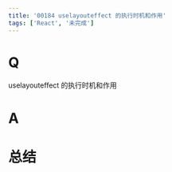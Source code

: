 ```yaml
---
title: '00184 uselayouteffect 的执行时机和作用'
tags: ['React', '未完成']
---
```


# Q

uselayouteffect 的执行时机和作用

# A



# 总结



<script>
  function func() {

  }
  
</script>